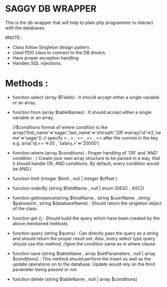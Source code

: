 SAGGY DB WRAPPER
================

This is the db wrapper that will help to plain php programmer to interact with the databases


#NOTE :
 - Class  follow Singleton design pattern.
 - Used PDO class to connect to the DB drivers.
 - Have proper exception handling
 - Handles SQL injections.

# Methods :
 - function select (array $Fields)
         : It should accept either a single variable or an array.
 - function from (array $tableNames)
         : It should accept either a single variable or an array.

    //$conditions format of where condition is like array('first_name'=>'sagar','last_name'=>'shirsath','OR'=>array('id'=>2,'name'=>'sagar'))
    // specify < , > , <= , >= , <> after the comma in the key e.g. arra('id,<='=>20 , 'salary,>'=>'20000')
 - function where (array $conditions)
         : Proper handling of 'OR' and 'AND' condition
         : ( Create your own array structure to be parsed in a way, that it should handle OR, AND conditions. By default, every condition would be AND.)
 - function limit (integer $limit , null | integer $offset )
 - function orderBy (string $fieldName , null | enum (DESC , ASC))
 - function getInstance(string $hostName , string $userName , string $password , string $databaseName)
        : Should return the singleton object of the class.
 - function get ()
        : Should build the query which have been created by the above mentioned methods.
 - function query (string $query)
        : Can directly pass the query as a string and should return the proper result set. Also, every select type query should use this method.
   //give the condition same as in where clause
 - function save (string $tableName , array $setParameters , null | array $conditions)
       : This method should perform the Insert as well as the update operations on to the database. Update would rely on the third parameter being passed or not.
 - function delete (string $tableName , null | array $conditions)

